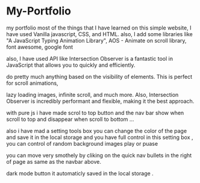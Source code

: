 # My-Portfolio

my portfolio most of the things that I have learned on this simple website,
I have used Vanilla javascript, CSS, and HTML.
also, I add some libraries like "A JavaScript Typing Animation Library",
AOS - Animate on scroll library,
font awesome, google font

also, I have used API like Intersection Observer is a fantastic tool in JavaScript that allows you to quickly and efficiently.

do pretty much anything based on the visibility of elements. This is perfect for scroll animations,

lazy loading images, infinite scroll, and much more. Also, Intersection Observer is incredibly performant and flexible, making it the best approach.

with pure js i have made scrol to top button and 
the nav bar show when scroll to top and disappear when scroll to bottom ...

also i have mad a setting tools box you can change the color of the page and save it in the local storage 
and you have full control in this setting box , you can control of random background images play or puase 

you can move very smothely by cliking on the quick nav bullets in the right of page as same as the navbar above.

dark mode button it automaticly saved in the local storage . 

